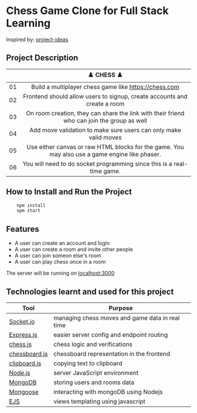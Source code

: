 # Chess Game Clone for Full Stack Learning
Inspired by: [project-ideas](https://github.com/hkirat/project-ideas)

## Project Description

|  | ♟️ CHESS ♟️ |
| :----: | :---: |
| 01 | Build a multiplayer chess game like https://chess.com |
| 02 | Frontend should allow users to signup, create accounts and create a room |
| 03 | On room creation, they can share the link with their friend who can join the group as well
| 04 | Add move validation to make sure users can only make valid moves
| 05 | Use either canvas or raw HTML blocks for the game. You may also use a game engine like phaser. |
| 06 | You will need to do socket programming since this is a real-time game. |


## How to Install and Run the Project
```bash
    npm install
    npm start
```

## Features
- A user can create an account and login
- A user can create a room and invite other people
- A user can join someon else's room
- A user can play chess once in a room

The server will be running on [localhost:3000](http://localhost:3000)

## Technologies learnt and used for this project

| Tool | Purpose |
| -------- | ------- |
| [Socket.io](https://socket.io) | managing chess moves and game data in real time |
| [Express.js](https://expressjs.com/pt-br/) | easier server config and endpoint routing |
| [chess.js](https://expressjs.com/pt-br/) | chess logic and verifications|
| [chessboard.js](https://chessboardjs.com) | chessboard representation in the frontend |
| [clipboard.js](https://clipboardjs.com)| copying text to clipboard|
| [Node.js](https://nodejs.org/en)| server JavaScript environment |
| [MongoDB](https://www.mongodb.com/pt-br)| storing users and rooms data |
| [Mongoose](https://mongoosejs.com)| interacting with mongoDB using Nodejs |
| [EJS](https://ejs.co)| views templating using javascript |


